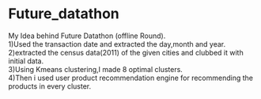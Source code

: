 # Future_datathon<br>
My Idea behind Future Datathon (offline Round).<br>
1)Used the transaction date and extracted the day,month and year.<br>
2)extracted the census data(2011) of the given cities and clubbed it with initial data.<br>
3)Using Kmeans clustering,I made 8 optimal clusters.<br>
4)Then i used user product recommendation engine for recommending the products in every cluster.<br>
